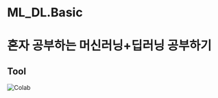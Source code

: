 # ML_DL.Basic
# 혼자 공부하는 머신러닝+딥러닝 공부하기
## Tool
<img alt="Colab" src ="https://img.shields.io/badge/Colab-F9AB00.svg?&style=for-the-badge&logo=Google Colab&logoColor=white"/>
